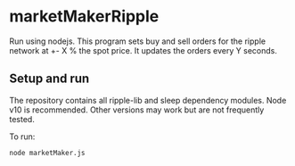 # marketMakerRipple
Run using nodejs. This program sets buy and sell orders for the ripple network at +- X % the spot price. It updates the orders every Y seconds.

## Setup and run
The repository contains all ripple-lib and sleep dependency modules. Node v10 is recommended. Other versions may work but are not frequently tested.

To run:

```node marketMaker.js```
